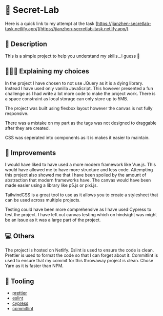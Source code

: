 # 💺 Secret-Lab

Here is a quick link to my attempt at the task
[https://jianzhen-secretlab-task.netlify.app/](https://jianzhen-secretlab-task.netlify.app/)

## 📝 Description

This is a simple project to help you understand my skills...I guess 😬

## 🙆🏻‍♀️ Explaining my choices

In the project I have chosen to not use JQuery as it is a dying library. Instead I have used only vanilla JavaScript. This however presented a fun challenge as I had write a lot more code to make the project work.
There is a space constraint as local storage can only store up to 5MB.

The project was built using flexbox layout however the canvas is not fully responsive.

There was a mistake on my part as the tags was not designed to draggable after they are created.

CSS was seperated into components as it is makes it easier to maintain.

## 🌱 Improvements

I would have liked to have used a more modern framework like Vue.js. This would have allowed me to have more structure and less code.
Attempting this project also showed me that I have been spoiled by the amount of abstraction that modern frameworks have. The canvas would have been made easier using a library like p5.js or pixi.js.

TailwindCSS is a great tool to use as it allows you to create a stylesheet that can be used across multiple projects.

Testing could have been more comprehensive as I have used Cypress to test the project. I have left out canvas testing which on hindsight was might be an issue as it was a large part of the project.

## 💻 Others

The project is hosted on Netlify. Eslint is used to ensure the code is clean. Prettier is used to format the code so that I can forget about it. Commitlint is used to ensure that my commit for this throwaway project is clean. Chose Yarn as it is faster than NPM.

## 🔧 Tooling

- [prettier](https://prettier.io/)
- [eslint](https://eslint.org/)
- [cypress](https://www.cypress.io/)
- [commitlint](https://www.npmjs.com/package/@commitlint/cli)
